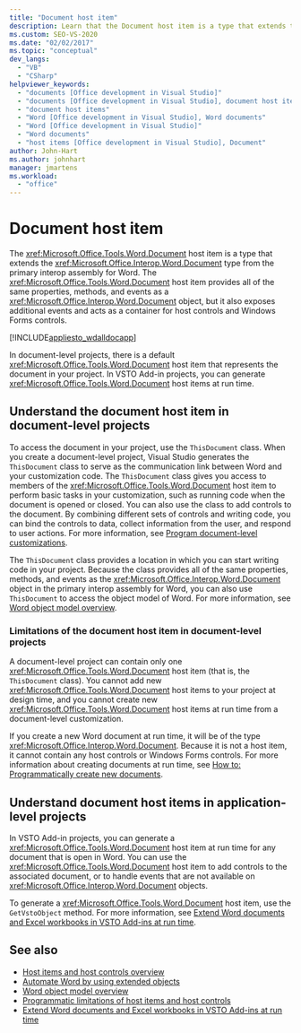 ```yaml
---
title: "Document host item"
description: Learn that the Document host item is a type that extends the Document type from the primary interop assembly for Word.
ms.custom: SEO-VS-2020
ms.date: "02/02/2017"
ms.topic: "conceptual"
dev_langs:
  - "VB"
  - "CSharp"
helpviewer_keywords:
  - "documents [Office development in Visual Studio]"
  - "documents [Office development in Visual Studio], document host items"
  - "document host items"
  - "Word [Office development in Visual Studio], Word documents"
  - "Word [Office development in Visual Studio]"
  - "Word documents"
  - "host items [Office development in Visual Studio], Document"
author: John-Hart
ms.author: johnhart
manager: jmartens
ms.workload:
  - "office"
---
```

# Document host item
  The <xref:Microsoft.Office.Tools.Word.Document> host item is a type that extends the <xref:Microsoft.Office.Interop.Word.Document> type from the primary interop assembly for Word. The <xref:Microsoft.Office.Tools.Word.Document> host item provides all of the same properties, methods, and events as a <xref:Microsoft.Office.Interop.Word.Document> object, but it also exposes additional events and acts as a container for host controls and Windows Forms controls.

 [!INCLUDE[appliesto_wdalldocapp](../vsto/includes/appliesto-wdalldocapp-md.md)]

 In document-level projects, there is a default <xref:Microsoft.Office.Tools.Word.Document> host item that represents the document in your project. In VSTO Add-in projects, you can generate <xref:Microsoft.Office.Tools.Word.Document> host items at run time.

## Understand the document host item in document-level projects
 To access the document in your project, use the `ThisDocument` class. When you create a document-level project, Visual Studio generates the `ThisDocument` class to serve as the communication link between Word and your customization code. The `ThisDocument` class gives you access to members of the <xref:Microsoft.Office.Tools.Word.Document> host item to perform basic tasks in your customization, such as running code when the document is opened or closed. You can also use the class to add controls to the document. By combining different sets of controls and writing code, you can bind the controls to data, collect information from the user, and respond to user actions. For more information, see [Program document-level customizations](../vsto/programming-document-level-customizations.md).

 The `ThisDocument` class provides a location in which you can start writing code in your project. Because the class provides all of the same properties, methods, and events as the <xref:Microsoft.Office.Interop.Word.Document> object in the primary interop assembly for Word, you can also use `ThisDocument` to access the object model of Word. For more information, see [Word object model overview](../vsto/word-object-model-overview.md).

### Limitations of the document host item in document-level projects
 A document-level project can contain only one <xref:Microsoft.Office.Tools.Word.Document> host item (that is, the `ThisDocument` class). You cannot add new <xref:Microsoft.Office.Tools.Word.Document> host items to your project at design time, and you cannot create new <xref:Microsoft.Office.Tools.Word.Document> host items at run time from a document-level customization.

 If you create a new Word document at run time, it will be of the type <xref:Microsoft.Office.Interop.Word.Document>. Because it is not a host item, it cannot contain any host controls or Windows Forms controls. For more information about creating documents at run time, see [How to: Programmatically create new documents](../vsto/how-to-programmatically-create-new-documents.md).

## Understand document host items in application-level projects
 In VSTO Add-in projects, you can generate a <xref:Microsoft.Office.Tools.Word.Document> host item at run time for any document that is open in Word. You can use the <xref:Microsoft.Office.Tools.Word.Document> host item to add controls to the associated document, or to handle events that are not available on <xref:Microsoft.Office.Interop.Word.Document> objects.

 To generate a <xref:Microsoft.Office.Tools.Word.Document> host item, use the `GetVstoObject` method. For more information, see [Extend Word documents and Excel workbooks in VSTO Add-ins at run time](../vsto/extending-word-documents-and-excel-workbooks-in-vsto-add-ins-at-run-time.md).

## See also
- [Host items and host controls overview](../vsto/host-items-and-host-controls-overview.md)
- [Automate Word by using extended objects](../vsto/automating-word-by-using-extended-objects.md)
- [Word object model overview](../vsto/word-object-model-overview.md)
- [Programmatic limitations of host items and host controls](../vsto/programmatic-limitations-of-host-items-and-host-controls.md)
- [Extend Word documents and Excel workbooks in VSTO Add-ins at run time](../vsto/extending-word-documents-and-excel-workbooks-in-vsto-add-ins-at-run-time.md)
